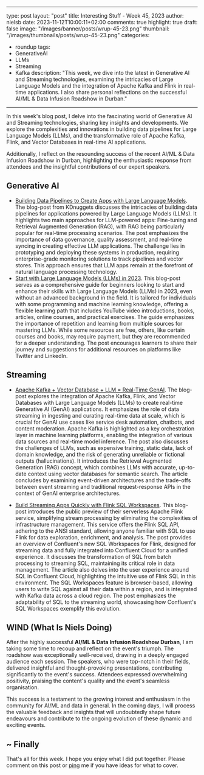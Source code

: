 
---
type: post
layout: "post"
title: Interesting Stuff - Week 45, 2023
author: nielsb
date: 2023-11-12T10:00:11+02:00 
comments: true
highlight: true
draft: false
image: "/images/banner/posts/wrup-45-23.png"
thumbnail: "/images/thumbnails/posts/wrup-45-23.png"
categories:
  - roundup
tags:
  - GenerativeAI
  - LLMs
  - Streaming
  - Kafka
description: "This week, we dive into the latest in Generative AI and Streaming technologies, examining the intricacies of Large Language Models and the integration of Apache Kafka and Flink in real-time applications. I also share personal reflections on the successful AI/ML & Data Infusion Roadshow in Durban."
---

In this week's blog post, I delve into the fascinating world of Generative AI and Streaming technologies, sharing key insights and developments. We explore the complexities and innovations in building data pipelines for Large Language Models (LLMs), and the transformative role of Apache Kafka, Flink, and Vector Databases in real-time AI applications. 

Additionally, I reflect on the resounding success of the recent AI/ML & Data Infusion Roadshow in Durban, highlighting the enthusiastic response from attendees and the insightful contributions of our expert speakers. 

<!--more-->

## Generative AI

* [Building Data Pipelines to Create Apps with Large Language Models][1]. The blog-post from KDnuggets discusses the intricacies of building data pipelines for applications powered by Large Language Models (LLMs). It highlights two main approaches for LLM-powered apps: Fine-tuning and Retrieval Augmented Generation (RAG), with RAG being particularly popular for real-time processing scenarios. The post emphasizes the importance of data governance, quality assessment, and real-time syncing in creating effective LLM applications. The challenge lies in prototyping and deploying these systems in production, requiring enterprise-grade monitoring solutions to track pipelines and vector stores. This approach ensures that LLM apps remain at the forefront of natural language processing technology.
* [Start with Large Language Models (LLMs) in 2023][2]. This blog-post serves as a comprehensive guide for beginners looking to start and enhance their skills with Large Language Models (LLMs) in 2023, even without an advanced background in the field. It is tailored for individuals with some programming and machine learning knowledge, offering a flexible learning path that includes YouTube video introductions, books, articles, online courses, and practical exercises. The guide emphasizes the importance of repetition and learning from multiple sources for mastering LLMs. While some resources are free, others, like certain courses and books, may require payment, but they are recommended for a deeper understanding. The post encourages learners to share their journey and suggestions for additional resources on platforms like Twitter and LinkedIn.

## Streaming

* [Apache Kafka + Vector Database + LLM = Real-Time GenAI][3]. The blog-post explores the integration of Apache Kafka, Flink, and Vector Databases with Large Language Models (LLMs) to create real-time Generative AI (GenAI) applications. It emphasizes the role of data streaming in ingesting and curating real-time data at scale, which is crucial for GenAI use cases like service desk automation, chatbots, and content moderation. Apache Kafka is highlighted as a key orchestration layer in machine learning platforms, enabling the integration of various data sources and real-time model inference. The post also discusses the challenges of LLMs, such as expensive training, static data, lack of domain knowledge, and the risk of generating unreliable or fictional outputs (hallucinations). It introduces the Retrieval Augmented Generation (RAG) concept, which combines LLMs with accurate, up-to-date context using vector databases for semantic search. The article concludes by examining event-driven architectures and the trade-offs between event streaming and traditional request-response APIs in the context of GenAI enterprise architectures.

* [Build Streaming Apps Quickly with Flink SQL Workspaces][4]. This blog-post introduces the public preview of their serverless Apache Flink service, simplifying stream processing by eliminating the complexities of infrastructure management. This service offers the Flink SQL API, adhering to the ANSI standard, allowing anyone familiar with SQL to use Flink for data exploration, enrichment, and analysis. The post provides an overview of Confluent's new SQL Workspaces for Flink, designed for streaming data and fully integrated into Confluent Cloud for a unified experience. It discusses the transformation of SQL from batch processing to streaming SQL, maintaining its critical role in data management. The article also delves into the user experience around SQL in Confluent Cloud, highlighting the intuitive use of Flink SQL in this environment. The SQL Workspaces feature is browser-based, allowing users to write SQL against all their data within a region, and is integrated with Kafka data across a cloud region. The post emphasizes the adaptability of SQL to the streaming world, showcasing how Confluent's SQL Workspaces exemplify this evolution.

## WIND (What Is Niels Doing)

After the highly successful **AI/ML & Data Infusion Roadshow Durban**, I am taking some time to recoup and reflect on the event's triumph. The roadshow was exceptionally well-received, drawing in a deeply engaged audience each session. The speakers, who were top-notch in their fields, delivered insightful and thought-provoking presentations, contributing significantly to the event's success. Attendees expressed overwhelming positivity, praising the content's quality and the event's seamless organisation.  

This success is a testament to the growing interest and enthusiasm in the community for AI/ML and data in general. In the coming days, I will process the valuable feedback and insights that will undoubtedly shape future endeavours and contribute to the ongoing evolution of these dynamic and exciting events.

## ~ Finally

That's all for this week. I hope you enjoy what I did put together. Please comment on this post or [ping][ma] me if you have ideas for what to cover.

[ma]: mailto:niels.it.berglund@gmail.com
[mp]: https://blog.acolyer.org
[iq]: https://www.infoq.com/
[ew]: http://sqlonice.com/
[re]: http://blog.revolutionanalytics.com
[sqsk]: https://www.sqlskills.com
[mdaveyblog]: https://mdavey.wordpress.com/
[charlblog]: https://charlla.com/

[jovpop]: https://twitter.com/JovanPop_MSFT
[bobw]: https://twitter.com/bobwardms
[revod]: https://twitter.com/revodavid
[lonny]: https://twitter.com/sqL_handLe
[ewtw]: https://twitter.com/sqlOnIce
[buckw]: https://twitter.com/BuckWoodyMSFT
[mattw]: https://twitter.com/matthewwarren
[murba]: https://twitter.com/muratdemirbas
[daveda]: https://twitter.com/davidthecoder
[adcol]: https://twitter.com/adriancolyer
[jesrod]: https://twitter.com/jrdothoughts
[tomaz]: https://twitter.com/tomaz_tsql
[dataart]: https://twitter.com/dataartisans
[luis]: https://twitter.com/luis_de_sousa
[benstop]: https://twitter.com/benstopford
[conflu]: https://twitter.com/confluentinc
[tylert]: https://twitter.com/tyler_treat
[andrewng]: https://twitter.com/AndrewYNg
[lawr]: https://twitter.com/bytezn
[jue]: https://twitter.com/b0rk
[yan]: https://twitter.com/theburningmonk
[danny]: https://twitter.com/g9yuayon
[rmoff]: https://twitter.com/rmoff
[ryansw]: https://twitter.com/ryanswanstrom
[pabloc]: https://twitter.com/pabloc_ds
[mklep]: https://twitter.com/martinkl
[mdavey]: https://twitter.com/matt_davey
[jboner]: https://twitter.com/jboner
[joeduff]: https://twitter.com/funcOfJoe
[charl]: https://twitter.com/charllamprecht
[dbricks]: https://twitter.com/databricks
[adsit]: https://twitter.com/SitnikAdam
[vicky]: https://twitter.com/vickyharp
[dscentral]: https://twitter.com/DataScienceCtrl
[natemc]: https://twitter.com/natemcmaster
[ads]: https://twitter.com/azuredatastudio
[travw]: https://twitter.com/radtravis
[emilk]: https://twitter.com/IsTheArchitect
[netflx]: https://netflixtechblog.com/
[hubert]: https://www.linkedin.com/in/hkdulay/
[jserra]: https://www.linkedin.com/in/jamesserra/

[1]: https://www.kdnuggets.com/building-data-pipelines-to-create-apps-with-large-language-models
[2]: https://pub.towardsai.net/start-with-large-language-models-llms-in-2023-9ecf9cdde2c5
[3]: https://www.kai-waehner.de/blog/2023/11/08/apache-kafka-flink-vector-database-llm-real-time-genai/
[4]: https://www.confluent.io/blog/flink-sql-workspaces/

